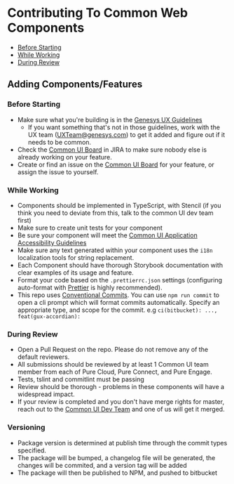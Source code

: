 # Contributing To Common Web Components

- [Before Starting](#before-starting)
- [While Working](#while-working)
- [During Review](#during-review)

## Adding Components/Features


### Before Starting

- Make sure what you're building is in the [Genesys UX Guidelines](https://intranet.genesys.com/display/UXT/Genesys+UX+Guidelines+3.0)
    - If you want something that's not in those guidelines, work with the UX team (UXTeam@genesys.com) to get it added and figure out if it needs to be common.
- Check the [Common UI Board](https://inindca.atlassian.net/projects/COMUI) in JIRA to make sure nobody else is already working on your feature.
- Create or find an issue on the [Common UI Board](https://inindca.atlassian.net/projects/COMUI) for your feature, or assign the issue to yourself.

### While Working

- Components should be implemented in TypeScript, with Stencil (if you think you need to deviate from this, talk to the common UI dev team first)
- Make sure to create unit tests for your component
- Be sure your component will meet the [Common UI Application Accessibility Guidelines](https://intranet.genesys.com/pages/viewpage.action?spaceKey=CMC&title=Common+UI+Application+Accessibility++Guidelines)
- Make sure any text generated within your component uses the `i18n` localization tools for string replacement.
- Each Component should have thorough Storybook documentation with clear examples of its usage and feature.
- Format your code based on the `.prettierrc.json` settings (configuring auto-format with [Prettier](prettier.io) is highly recommended).
- This repo uses [Conventional Commits](https://www.conventionalcommits.org/). You can use `npm run commit` to open a cli prompt which will format commits automatically. Specify an appropriate type, and scope for the commit. e.g `ci(bitbucket): ..., feat(gux-accordian):`

### During Review

- Open a Pull Request on the repo. Please do not remove any of the default reviewers.
- All submissions should be reviewed by at least 1 Common UI team member from each of Pure Cloud, Pure Connect, and Pure Engage.
- Tests, tslint and commitlint must be passing
- Review should be thorough - problems in these components will have a widespread impact.
- If your review is completed and you don't have merge rights for master, reach out to the [Common UI Dev Team](https://apps.mypurecloud.com/directory/#/group/5b99076f08ece9148419013b) and one of us will get it merged.

### Versioning

- Package version is determined at publish time through the commit types specified.
- The package will be bumped, a changelog file will be generated, the changes will be commited, and a version tag will be added
- The package will then be published to NPM, and pushed to bitbucket
